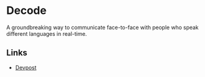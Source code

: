 # Decode

A groundbreaking way to communicate face-to-face with people who speak different languages in real-time.

## Links

- [Devpost](https://devpost.com/software/decode-cz8pe5)
